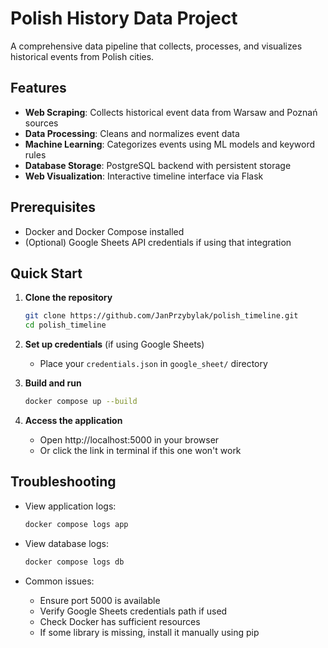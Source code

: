 # Polish History Data Project

A comprehensive data pipeline that collects, processes, and visualizes historical events from Polish cities.


## Features

- **Web Scraping**: Collects historical event data from Warsaw and Poznań sources
- **Data Processing**: Cleans and normalizes event data
- **Machine Learning**: Categorizes events using ML models and keyword rules
- **Database Storage**: PostgreSQL backend with persistent storage
- **Web Visualization**: Interactive timeline interface via Flask

## Prerequisites

- Docker and Docker Compose installed
- (Optional) Google Sheets API credentials if using that integration

## Quick Start

1. **Clone the repository**
   ```bash
   git clone https://github.com/JanPrzybylak/polish_timeline.git
   cd polish_timeline
   ```

2. **Set up credentials** (if using Google Sheets)
   - Place your `credentials.json` in `google_sheet/` directory

3. **Build and run**
   ```bash
   docker compose up --build
   ```

4. **Access the application**
   - Open http://localhost:5000 in your browser
   - Or click the link in terminal if this one won't work 

## Troubleshooting

- View application logs:
  ```bash
  docker compose logs app
  ```
  
- View database logs:
  ```bash
  docker compose logs db
  ```

- Common issues:
  - Ensure port 5000 is available
  - Verify Google Sheets credentials path if used
  - Check Docker has sufficient resources
  - If some library is missing, install it manually using pip
